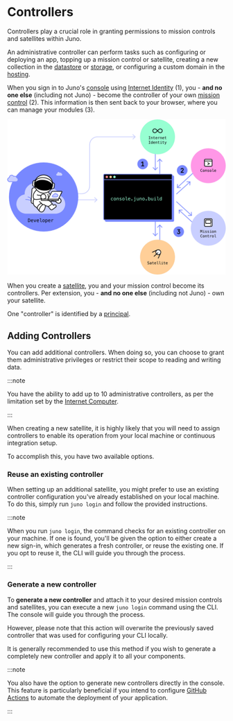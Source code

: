 # Controllers

Controllers play a crucial role in granting permissions to mission controls and satellites within Juno.

An administrative controller can perform tasks such as configuring or deploying an app, topping up a mission control or satellite, creating a new collection in the [datastore](../build/datastore/index.md) or [storage](build/storage/index.md), or configuring a custom domain in the [hosting](../build/hosting/index.md).

When you sign in to Juno's [console] using [Internet Identity](https://internetcomputer.org/internet-identity) (1), you - **and no one else** (including not Juno) - become the controller of your own [mission control] (2). This information is then sent back to your browser, where you can manage your modules (3).

![Juno's console flow](../img/console.png)

When you create a [satellite], you and your mission control become its controllers. Per extension, you - **and no one else** (including not Juno) - own your satellite.

One "controller" is identified by a [principal](../terminology.md#principal).

## Adding Controllers

You can add additional controllers. When doing so, you can choose to grant them administrative privileges or restrict their scope to reading and writing data.

:::note

You have the ability to add up to 10 administrative controllers, as per the limitation set by the [Internet Computer](https://internetcomputer.org/docs/current/references/ic-interface-spec#ic-create_canister).

:::

When creating a new satellite, it is highly likely that you will need to assign controllers to enable its operation from your local machine or continuous integration setup.

To accomplish this, you have two available options.

### Reuse an existing controller

When setting up an additional satellite, you might prefer to use an existing controller configuration you've already established on your local machine. To do this, simply run `juno login` and follow the provided instructions.

:::note

When you run `juno login`, the command checks for an existing controller on your machine. If one is found, you'll be given the option to either create a new sign-in, which generates a fresh controller, or reuse the existing one. If you opt to reuse it, the CLI will guide you through the process.

:::

### Generate a new controller

To **generate a new controller** and attach it to your desired mission controls and satellites, you can execute a new `juno login` command using the CLI. The console will guide you through the process.

However, please note that this action will overwrite the previously saved controller that was used for configuring your CLI locally.

It is generally recommended to use this method if you wish to generate a completely new controller and apply it to all your components.

:::note

You also have the option to generate new controllers directly in the console. This feature is particularly beneficial if you intend to configure [GitHub Actions](../guides/github-actions.mdx) to automate the deployment of your application.

:::

[console]: ../terminology.md#console
[satellite]: ../terminology.md#satellite
[mission control]: ../terminology.md#mission-control
